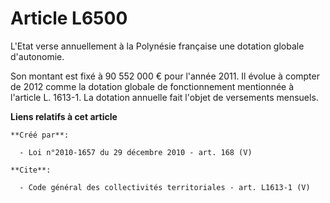 # Article L6500

L'Etat verse annuellement à la Polynésie française une dotation globale d'autonomie. 

Son montant est fixé à 90 552 000 € pour l'année 2011. Il évolue à compter de 2012 comme la dotation globale de
fonctionnement mentionnée à l'article L. 1613-1. La dotation annuelle fait l'objet de versements mensuels.

**Liens relatifs à cet article**

	**Créé par**:

	  - Loi n°2010-1657 du 29 décembre 2010 - art. 168 (V)

	**Cite**:

	  - Code général des collectivités territoriales - art. L1613-1 (V)
